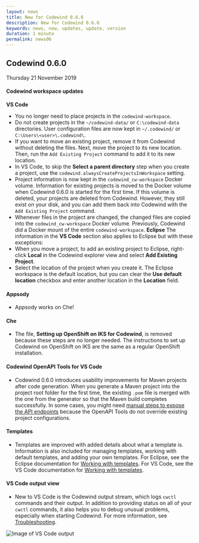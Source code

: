 ```yaml
---
layout: news
title: New for Codewind 0.6.0
description: New for Codewind 0.6.0
keywords: news, new, updates, update, version
duration: 1 minute
permalink: news06
---
```


## Codewind 0.6.0
Thursday 21 November 2019

#### Codewind workspace updates
**VS Code**
- You no longer need to place projects in the `codewind-workspace`.
- Do not create projects in the `~/codewind-data/` or `C:\codewind-data` directories. User configuration files are now kept in `~/.codewind/` or `C:\Users\<user>\.codewind\`.
- If you want to move an existing project, remove it from Codewind without deleting the files. Next, move the project to its new location. Then, run the `Add Existing Project` command to add it to its new location.
- In VS Code, to skip the **Select a parent directory** step when you create a project, use the `codewind.alwaysCreateProjectsInWorkspace` setting.
- Project information is now kept in the `codewind_cw-workspace` Docker volume. Information for existing projects is moved to the Docker volume when Codewind 0.6.0 is started for the first time. If this volume is deleted, your projects are deleted from Codewind. However, they still exist on your disk, and you can add them back into Codewind with the `Add Existing Project` command.
- Whenever files in the project are changed, the changed files are copied into the `codewind_cw-workspace` Docker volume. Previously, Codewind did a Docker mount of the entire `codewind-workspace`.
**Eclipse**
The information in the **VS Code** section also applies to Eclipse but with these exceptions:
- When you move a project, to add an existing project to Eclipse, right-click **Local** in the Codewind explorer view and select **Add Existing Project**.
- Select the location of the project when you create it. The Eclipse workspace is the default location, but you can clear the **Use default location** checkbox and enter another location in the **Location** field.

#### Appsody
- Appsody works on Che!

#### Che
- The file, **Setting up OpenShift on IKS for Codewind**, is removed because these steps are no longer needed. The instructions to set up Codewind on OpenShift on IKS are the same as a regular OpenShift installation.

#### Codewind OpenAPI Tools for VS Code
- Codewind 0.6.0 introduces usability improvements for Maven projects after code generation. When you generate a Maven project into the project root folder for the first time, the existing `.pom` file is merged with the one from the generator so that the Maven build completes successfully. In some cases, you might need [manual steps to expose the API endpoints](codewind-openapi-vscode.html#generating-and-building-client-and-server-stubs-by-using-the-openapi-tools) because the OpenAPI Tools do not override existing project configurations.

#### Templates
- Templates are improved with added details about what a template is. Information is also included for managing templates, working with default templates, and adding your own templates. For Eclipse, see the Eclipse documentation for [Working with templates](mdteclipseworkingwithtemplates.html). For VS Code, see the VS Code documentation for [Working with templates](mdt-vsc-workingwithtemplates.html).

#### VS Code output view
- New to VS Code is the Codewind output stream, which logs `cwctl` commands and their output. In addition to providing status on all of your `cwctl` commands, it also helps you to debug unusual problems, especially when starting Codewind. For more information, see [Troubleshooting](mdt-vsc-troubleshooting.html).<br>

![Image of VS Code output](dist/images/cdt-vsc/output_view.png)<br>
